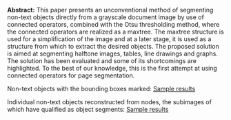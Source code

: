 **Abstract:**
This paper presents an unconventional method of segmenting non-text objects directly
from a grayscale document image by use of connected operators, combined with the
Otsu thresholding method, where the connected operators are realized as a 
maxtree. The maxtree structure is used for a simplification of the image 
and at a later stage, it is used as a structure from which to extract the 
desired objects. The proposed solution is aimed at segmenting halftone images, 
tables, line drawings and graphs. The solution has been 
evaluated and some of its shortcomings are highlighted. To the best of our 
knowledge, this is the first attempt at using connected operators for page 
segmentation.

Non-text objects with the bounding boxes marked: 
[Sample results](https://www.dropbox.com/sh/26lw325zde9t91q/AAAiBiq6D1VQrcX0IAaZFf78a?dl=0)

Individual non-text objects reconstructed from nodes, the subimages of which have qualified as object segments: 
[Sample results](https://www.dropbox.com/sh/dwrp4kbxi2fx8a5/AAB3nkDr3uIclVENvC2i7uPha?dl=0)
